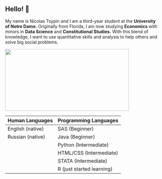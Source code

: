 ## Hello! 👋

My name is Nicolas Tsypin and I am a third-year student at the **University of Notre Dame.** Originally from Florida, I am now studying **Economics** with minors in **Data Science** and **Constitutional Studies.** With this blend of knowledge, I want to use quantitative skills and analysis to help others and solve big social problems.  

<img src="[image.png](https://admissions.nd.edu/assets/328579/850x478/campus_aerial.jpg)" width="400" height="200">

| Human Languages | Programming Languages | 
-------------------|-------------------------
|English (native)|SAS (Beginner)|
|Russian (native)|Java (Beginner)|
| |Python (Intermediate)|
| |HTML/CSS (Intermediate)|
| |STATA (Intermediate)|
| |R (just started learning)|
 
<!--
**nicolastsypin/nicolastsypin** is a ✨ _special_ ✨ repository because its `README.md` (this file) appears on your GitHub profile.

Here are some ideas to get you started:

- 🔭 I’m currently working on my junior year at Notre Dame. 
- 🌱 I’m currently learning R and constitutional law. 
- 👯 I’m looking to collaborate on ...
- 🤔 I’m looking for help with ...
- 💬 Ask me about Pokemon
- 📫 How to reach me: ...
- 😄 Pronouns: ...
- ⚡ Fun fact: ...
-->
